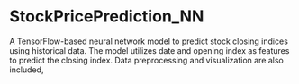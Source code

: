 # StockPricePrediction_NN
A TensorFlow-based neural network model to predict stock closing indices using historical data. The model utilizes date and opening index as features to predict the closing index. Data preprocessing and visualization are also included,
